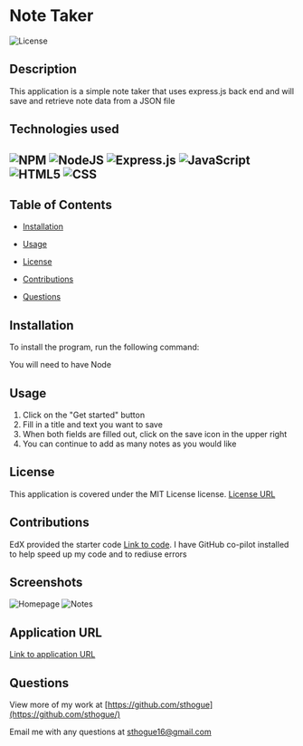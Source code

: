 # Note Taker

![License](https://img.shields.io/badge/License-MIT-yellow.svg)
## Description

This application is a simple note taker that uses express.js back end and will save and retrieve note data from a JSON file

## Technologies used
![NPM](https://img.shields.io/badge/NPM-%23000000.svg?style=for-the-badge&logo=npm&logoColor=white)
![NodeJS](https://img.shields.io/badge/node.js-6DA55F?style=for-the-badge&logo=node.js&logoColor=white)
![Express.js](https://img.shields.io/badge/express.js-%23404d59.svg?style=for-the-badge&logo=express&logoColor=%2361DAFB)
![JavaScript](https://img.shields.io/badge/javascript-%23323330.svg?style=for-the-badge&logo=javascript&logoColor=%23F7DF1E)
![HTML5](https://img.shields.io/badge/html5-%23E34F26.svg?style=for-the-badge&logo=html5&logoColor=white)
![CSS](https://img.shields.io/badge/-CSS-%23C21365?style=for-the-badge&logo=CSS&logoColor=white)
-------------------------------------------------------------

## Table of Contents

* [Installation](#installation)

* [Usage](#usage)

* [License](#license)

* [Contributions](#contributions)

* [Questions](#questions)

## Installation

To install the program, run the following command:

You will need to have Node


## Usage

1. Click on the "Get started" button 
2. Fill in a title and text you want to save
3. When both fields are filled out, click on the save icon in the upper right
4. You can continue to add as many notes as you would like

## License

This application is covered under the MIT License license.
[License URL](https://opensource.org/licenses/MIT)


## Contributions

EdX provided the starter code [Link to code](https://github.com/coding-boot-camp/miniature-eureka). I have GitHub co-pilot installed to help speed up my code and to rediuse errors

## Screenshots
![Homepage]()
![Notes]()

## Application URL
[Link to application URL](https://github.com/sthogue/Note-Taker)

## Questions

View more of my work at
[https://github.com/sthogue](https://github.com/sthogue/)

Email me with any questions at
sthogue16@gmail.com


